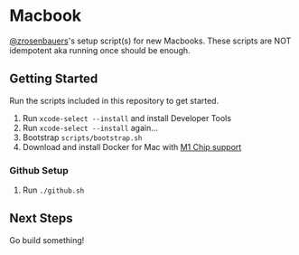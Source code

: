 # Macbook 

[@zrosenbauers](https://twitter.com/zrosenbauer)'s setup script(s) for new Macbooks. These scripts are NOT 
idempotent aka running once should be enough.

## Getting Started

Run the scripts included in this repository to get started.

1. Run `xcode-select --install` and install Developer Tools
2. Run `xcode-select --install` again...
3. Bootstrap `scripts/bootstrap.sh`
4. Download and install Docker for Mac with [M1 Chip support](https://docs.docker.com/docker-for-mac/apple-m1/) 

### Github Setup

1. Run `./github.sh`

## Next Steps

Go build something!
